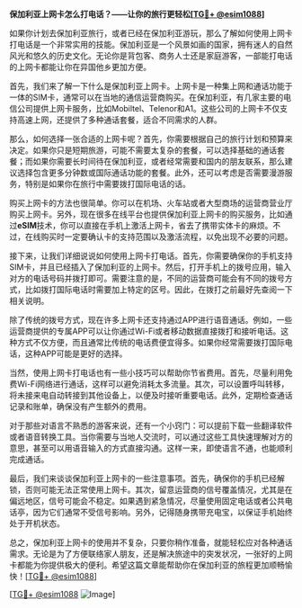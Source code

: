 **保加利亚上网卡怎么打电话？——让你的旅行更轻松[[TG💪+ @esim1088](https://t.me/s/esim1088)]**

如果你计划去保加利亚旅行，或者已经在保加利亚游玩，那么了解如何使用上网卡打电话是一个非常实用的技能。保加利亚是一个风景如画的国家，拥有迷人的自然风光和悠久的历史文化。无论你是背包客、商务人士还是家庭游客，一部能打电话的上网卡都能让你在异国他乡更加方便。

首先，我们来了解一下什么是保加利亚上网卡。上网卡是一种集上网和通话功能于一体的SIM卡，通常可以在当地的通信运营商购买。在保加利亚，有几家主要的电信公司提供上网卡服务，比如Mobiltel、Telenor和A1。这些公司的上网卡不仅支持高速上网，还提供了多种通话套餐，适合不同需求的人群。

那么，如何选择一张合适的上网卡呢？首先，你需要根据自己的旅行计划和预算来决定。如果你只是短期旅游，可能不需要太复杂的套餐，可以选择基础的通话套餐；而如果你需要长时间待在保加利亚，或者经常需要和国内的朋友联系，那么建议选择包含更多分钟数或国际通话功能的套餐。此外，还可以考虑是否需要漫游服务，特别是如果你在旅行中需要拨打国际电话的话。

购买上网卡的方法也很简单。你可以在机场、火车站或者大型商场的运营商营业厅购买上网卡。另外，现在很多在线平台也提供保加利亚上网卡的购买服务，比如通过**eSIM**技术，你可以直接在手机上激活上网卡，省去了携带实体卡的麻烦。不过，在线购买时一定要确认卡的支持范围以及激活流程，以免出现不必要的问题。

接下来，让我们详细说说如何使用上网卡打电话。首先，你需要确保你的手机支持SIM卡，并且已经插入了保加利亚的上网卡。然后，打开手机上的拨号应用，输入对方的电话号码并拨打即可。需要注意的是，不同的运营商可能会有不同的拨号方式，比如拨打国际电话时需要加上特定的区号。因此，在拨打之前最好先查阅一下相关说明。

除了传统的拨号方式，现在许多上网卡还支持通过APP进行语音通话。例如，一些运营商提供的专属APP可以让你通过Wi-Fi或者移动数据直接拨打和接听电话。这种方式不仅方便，而且通常比传统的电话费便宜得多。如果你经常需要拨打国际电话，这种APP可能是更好的选择。

当然，使用上网卡打电话也有一些小技巧可以帮助你节省费用。首先，尽量利用免费Wi-Fi网络进行通话，这样可以避免消耗太多流量。其次，可以设置呼叫转移，将未接来电自动转接到其他设备上，以便及时接听重要电话。此外，定期检查通话记录和账单，确保没有产生额外的费用。

对于那些对语言不熟悉的游客来说，还有一个小窍门：可以提前下载一些翻译软件或者语音转换工具。当你需要与当地人交流时，可以通过这些工具快速理解对方的意思，甚至可以用语音输入的方式直接沟通。这样一来，即使语言不通，也能顺利完成通话。

最后，我们来谈谈保加利亚上网卡的一些注意事项。首先，确保你的手机已经解锁，否则可能无法正常使用上网卡。其次，留意运营商的信号覆盖情况，尤其是在偏远地区，信号可能会不稳定。如果遇到紧急情况，尽量使用固定电话或者公共电话亭，因为它们通常不受信号影响。另外，记得随身携带充电宝，以保证手机始终处于开机状态。

总之，保加利亚上网卡的使用并不复杂，只要你稍作准备，就能轻松应对各种通话需求。无论是为了方便联络家人朋友，还是解决旅途中的突发状况，一张好的上网卡都能为你提供极大的便利。希望这篇文章能帮助你在保加利亚的旅程更加顺畅愉快！[[TG💪+ @esim1088](https://t.me/s/esim1088)]

[[TG💪+ @esim1088](https://t.me/s/esim1088) ![Image](https://i.postimg.cc/4NQfJmqS/Snipaste-2025-05-13-00-14-12.png)]